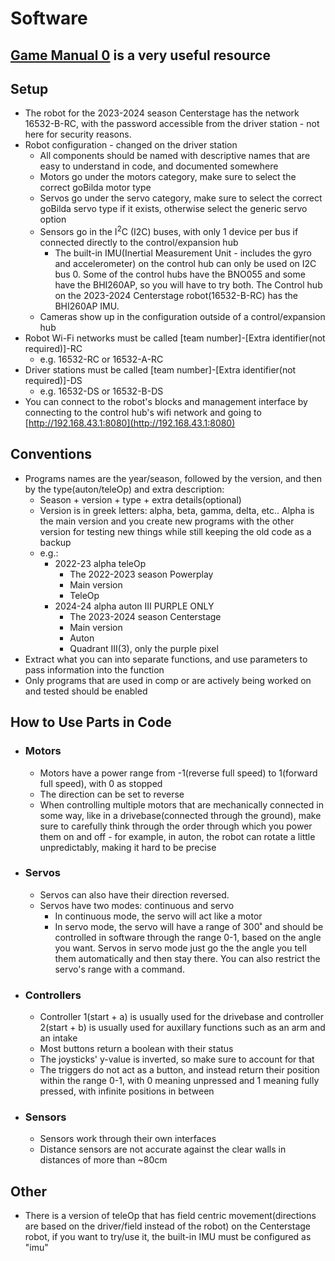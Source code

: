 # Software

## [Game Manual 0](https://gm0.org/en/latest/) is a very useful resource

## Setup

* The robot for the 2023-2024 season Centerstage has the network 16532-B-RC, with the password accessible from the driver station - not here for security reasons.
* Robot configuration - changed on the driver station
  * All components should be named with descriptive names that are easy to understand in code, and documented somewhere
  * Motors go under the motors category, make sure to select the correct goBilda motor type
  * Servos go under the servo category, make sure to select the correct goBilda servo type if it exists, otherwise select the generic servo option
  * Sensors go in the I<sup>2</sup>C (I2C) buses, with only 1 device per bus if connected directly to the control/expansion hub
    * The built-in IMU(Inertial Measurement Unit - includes the gyro and accelerometer) on the control hub can only be used on I2C bus 0. Some of the control hubs have the BNO055 and some have the BHI260AP, so you will have to try both. The Control hub on the 2023-2024 Centerstage robot(16532-B-RC) has the BHI260AP IMU.
  * Cameras show up in the configuration outside of a control/expansion hub
* Robot Wi-Fi networks must be called [team number]-[Extra identifier(not required)]-RC
  * e.g. 16532-RC or 16532-A-RC
* Driver stations must be called [team number]-[Extra identifier(not required)]-DS
  * e.g. 16532-DS or 16532-B-DS
* You can connect to the robot's blocks and management interface by connecting to the control hub's wifi network and going to [http://192.168.43.1:8080](http://192.168.43.1:8080)

## Conventions

* Programs names are the year/season, followed by the version, and then by the type(auton/teleOp) and extra description:
  * Season + version + type + extra details(optional)
  * Version is in greek letters: alpha, beta, gamma, delta, etc.. Alpha is the main version and you create new programs with the other version for testing new things while still keeping the old code as a backup
  * e.g.:
    * 2022-23 alpha teleOp
      * The 2022-2023 season Powerplay
      * Main version
      * TeleOp
    * 2024-24 alpha auton III PURPLE ONLY
      * The 2023-2024 season Centerstage
      * Main version
      * Auton
      * Quadrant III(3), only the purple pixel
* Extract what you can into separate functions, and use parameters to pass information into the function
* Only programs that are used in comp or are actively being worked on and tested should be enabled

## How to Use Parts in Code

* ### Motors

  * Motors have a power range from -1(reverse full speed) to 1(forward full speed), with 0 as stopped
  * The direction can be set to reverse
  * When controlling multiple motors that are mechanically connected in some way, like in a drivebase(connected through the ground), make sure to carefully think through the order through which you power them on and off - for example, in auton, the robot can rotate a little unpredictably, making it hard to be precise

* ### Servos

  * Servos can also have their direction reversed.
  * Servos have two modes: continuous and servo
    * In continuous mode, the servo will act like a motor
    * In servo mode, the servo will have a range of 300˚ and should be controlled in software through the range 0-1, based on the angle you want. Servos in servo mode just go the the angle you tell them automatically and then stay there. You can also restrict the servo's range with a command.

* ### Controllers

  * Controller 1(start + a) is usually used for the drivebase and controller 2(start + b) is usually used for auxillary functions such as an arm and an intake
  * Most buttons return a boolean with their status
  * The joysticks' y-value is inverted, so make sure to account for that
  * The triggers do not act as a button, and instead return their position within the range 0-1, with 0 meaning unpressed and 1 meaning fully pressed, with infinite positions in between

* ### Sensors

  * Sensors work through their own interfaces
  * Distance sensors are not accurate against the clear walls in distances of more than ~80cm

## Other

* There is a version of teleOp that has field centric movement(directions are based on the driver/field instead of the robot) on the Centerstage robot, if you want to try/use it, the built-in IMU must be configured as "imu"
